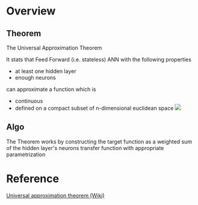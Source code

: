 
# Overview 

## Theorem 

The Universal Approximation Theorem 

It stats that Feed Forward (i.e. stateless) ANN with the following properties 
- at least one hidden layer 
- enough neurons 

can approximate a function which is 
- continuous 
- defined on a compact subset of n-dimensional euclidean space <img src="http://quicklatex.com/cache3/3b/ql_018e77003e1d7a198a87edef0c39743b_l3.png">



## Algo 

The Theorem works by constructing the target function as a weighted sum of the hidden layer's neurons transfer function with appropriate parametrization 



# Reference 

[Universal approximation theorem (Wiki)](https://en.wikipedia.org/wiki/Universal_approximation_theorem)
